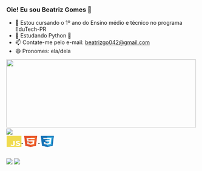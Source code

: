 ### Oie! Eu sou Beatriz Gomes 👋

- 🔭 Estou cursando o 1º ano do Ensino médio e técnico no programa EduTech-PR
- 🌱 Estudando Python 🐍
- 📫 Contate-me pelo e-mail: beatrizgo042@gmail.com
- 😄 Pronomes: ela/dela

<div>
  <a href="https://github.com/beatrizgo042">
  <img height="180em" width=500em src="https://github-readme-stats.vercel.app/api?username=beatrizgo042&show_icons=true&theme=tokyonight&include_all_commits=true&count_private=true"/>
  <img height="180em" src="https://github-readme-stats.vercel.app/api/top-langs/?username=beatrizgo042&layout=compact&langs_count=7&theme=tokyonight"/>
</div>

<div>
  <img align="center" alt="Rafa-Js" height="30" width="40" src="https://raw.githubusercontent.com/devicons/devicon/master/icons/javascript/javascript-plain.svg">
  <img align="center" alt="Rafa-HTML" height="30" width="40" src="https://raw.githubusercontent.com/devicons/devicon/master/icons/html5/html5-original.svg">
  <img align="center" alt="Rafa-CSS" height="30" width="40" src="https://raw.githubusercontent.com/devicons/devicon/master/icons/css3/css3-original.svg">
</div>
  
  ##
  
<div>
  <a href = "mailto:beatrizgo042@gmail.com"><img src="https://img.shields.io/badge/-Gmail-%23333?style=for-the-badge&logo=gmail&logoColor=white" target="_blank"></a>
  <a href="https://www.linkedin.com/in/beatrizgo042/" target="_blank"><img src="https://img.shields.io/badge/-LinkedIn-%230077B5?style=for-the-badge&logo=linkedin&logoColor=white" target="_blank"></a> 
  
</div>
